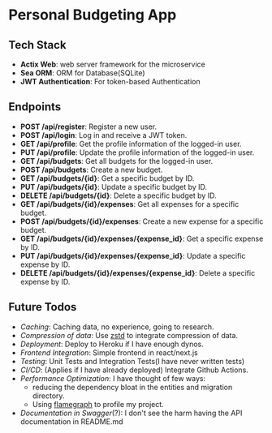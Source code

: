 # Personal Budgeting App

## Tech Stack

- **Actix Web**: web server framework for the microservice
- **Sea ORM**: ORM for Database(SQLite)
- **JWT Authentication**: For token-based Authentication

## Endpoints

- **POST /api/register**: Register a new user.
- **POST /api/login**: Log in and receive a JWT token.
- **GET /api/profile**: Get the profile information of the logged-in user.
- **PUT /api/profile**: Update the profile information of the logged-in user.
- **GET /api/budgets**: Get all budgets for the logged-in user.
- **POST /api/budgets**: Create a new budget.
- **GET /api/budgets/{id}**: Get a specific budget by ID.
- **PUT /api/budgets/{id}**: Update a specific budget by ID.
- **DELETE /api/budgets/{id}**: Delete a specific budget by ID.
- **GET /api/budgets/{id}/expenses**: Get all expenses for a specific budget.
- **POST /api/budgets/{id}/expenses**: Create a new expense for a specific budget.
- **GET /api/budgets/{id}/expenses/{expense_id}**: Get a specific expense by ID.
- **PUT /api/budgets/{id}/expenses/{expense_id}**: Update a specific expense by ID.
- **DELETE /api/budgets/{id}/expenses/{expense_id}**: Delete a specific expense by ID.


## Future Todos
- *Caching*: Caching data, no experience, going to research.
- *Compression of data*: Use [zstd](https://crates.io/crates/zstd) to integrate compression of data.
- *Deployment*: Deploy to Heroku if I have enough dynos.
- *Frontend Integration*: Simple frontend in react/next.js
- *Testing*: Unit Tests and Integration Tests(I have never written tests)
- *CI/CD*: (Applies if I have already deployed) Integrate Github Actions.
- *Performance Optimization*: I have thought of few ways:
   - reducing the dependency bloat in the entities and migration directory.
   - Using [flamegraph](https://crates.io/crates/flamegraph) to profile my project.
- *Documentation in Swagger*(?): I don't see the harm having the API documentation in README.md
